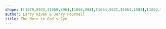 ```yaml
---
shape: [[1079,893],[1069,896],[1066,898],[1064,903],[1064,1003],[1062,1052],[1062,1088],[1064,1093],[1064,1114],[1062,1125],[1061,1189],[1058,1225],[1058,1300],[1056,1331],[1057,1433],[1054,1515],[1055,1607],[1052,1654],[1053,1685],[1051,1756],[1048,1799],[1045,1808],[1043,1824],[1040,1956],[1038,1973],[1038,1984],[1042,1992],[1053,1995],[1068,1996],[1123,1996],[1147,1994],[1157,1994],[1163,1996],[1203,1995],[1213,1993],[1218,1988],[1220,1982],[1221,1859],[1219,1842],[1222,1804],[1223,1712],[1222,1563],[1224,1532],[1228,1291],[1228,1156],[1226,1086],[1228,1076],[1230,1011],[1229,910],[1227,904],[1223,900],[1215,898],[1193,898],[1185,896],[1128,896],[1099,893]]
author: Larry Niven & Jerry Pournell
title: The Mote in God's Eye
---
```

